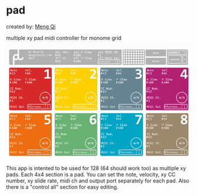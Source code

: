 # pad

created by: [Meng Qi](http://mengqimusic.com)

multiple xy pad midi controller for monome grid

![](app-pad_color.png)

This app is intented to be used for 128 (64 should work too) as multiple xy pads.
Each 4x4 section is a pad.
You can set the note, velocity, xy CC number, xy slide rate, midi ch and output port separately for each pad.
Also there is a "control all" section for easy editing.
